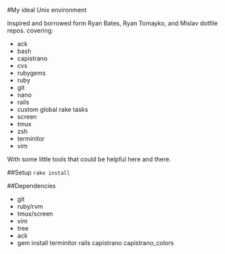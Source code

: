 #My ideal Unix environment

Inspired and borrowed form Ryan Bates, Ryan Tomayko, and Mislav dotfile repos. covering:

- ack
- bash
- capistrano
- cvs
- rubygems
- ruby
- git
- nano
- rails
- custom global rake tasks
- screen
- tmux
- zsh
- terminitor
- vim

With some little tools that could be helpful here and there.


##Setup
`rake install`

##Dependencies
- git
- ruby/rvm
- tmux/screen
- vim
- tree
- ack
- gem install terminitor rails capistrano capistrano_colors